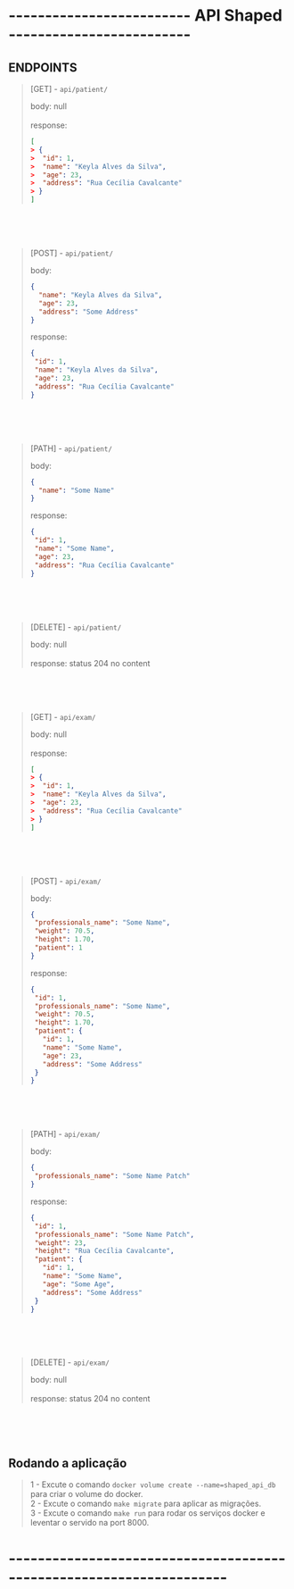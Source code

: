 # ------------------------- API Shaped ------------------------- 

## ENDPOINTS
> [GET] - `api/patient/` 
> 
> body: null <br><br>
> response:
> ```json
> [
>> {
>>  "id": 1,
>>  "name": "Keyla Alves da Silva",
>>  "age": 23,
>>  "address": "Rua Cecília Cavalcante"
>> }
> ]
> ```

<br>
<br>
<br>

> [POST] - `api/patient/` 
> 
> body:
> ```json
> {
> 	"name": "Keyla Alves da Silva",
> 	"age": 23,
> 	"address": "Some Address"
> }
> ```
> response:
> ```json
> {
>  "id": 1,
>  "name": "Keyla Alves da Silva",
>  "age": 23,
>  "address": "Rua Cecília Cavalcante"
> }
> ```

<br>
<br>
<br>

> [PATH] - `api/patient/` 
> 
> body:
> ```json
> {
> 	"name": "Some Name"
> }
> ```
> response:
> ```json
> {
>  "id": 1,
>  "name": "Some Name",
>  "age": 23,
>  "address": "Rua Cecília Cavalcante"
> }
> ```

<br>
<br>
<br>

> [DELETE] - `api/patient/` 
> 
> body: null <br><br>
> response: status 204 no content 

<br>
<br>
<br>

> [GET] - `api/exam/` 
> 
> body: null <br><br>
> response:
> ```json
> [
>> {
>>  "id": 1,
>>  "name": "Keyla Alves da Silva",
>>  "age": 23,
>>  "address": "Rua Cecília Cavalcante"
>> }
> ]
> ```

<br>
<br>
<br>

> [POST] - `api/exam/` 
> 
> body:
> ```json
> {
>  "professionals_name": "Some Name",
>  "weight": 70.5,
>  "height": 1.70,
>  "patient": 1
> }
> ```
> response:
> ```json
> {
>  "id": 1,
>  "professionals_name": "Some Name",
>  "weight": 70.5,
>  "height": 1.70,
>  "patient": {
>    "id": 1,
>    "name": "Some Name",
>    "age": 23,
>    "address": "Some Address" 
>  }
> }
> ```

<br>
<br>
<br>

> [PATH] - `api/exam/` 
> 
> body:
> ```json
> {
>  "professionals_name": "Some Name Patch"
> }
> ```
> response:
> ```json
> {
>  "id": 1,
>  "professionals_name": "Some Name Patch",
>  "weight": 23,
>  "height": "Rua Cecília Cavalcante",
>  "patient": {
>    "id": 1,
>    "name": "Some Name",
>    "age": "Some Age",
>    "address": "Some Address" 
>  }
> }
> ```

<br>
<br>
<br>

> [DELETE] - `api/exam/` 
> 
> body: null <br><br>
> response: status 204 no content 

<br>
<br>
<br>

## Rodando a aplicação
> 1 - Excute o comando `docker volume create --name=shaped_api_db` para criar o volume do docker. </br>
> 2 - Excute o comando `make migrate` para aplicar as migrações. </br>
> 3 - Excute o comando `make run` para rodar os serviços docker e leventar o servido na port 8000.

# -------------------------------------------------------------------- 